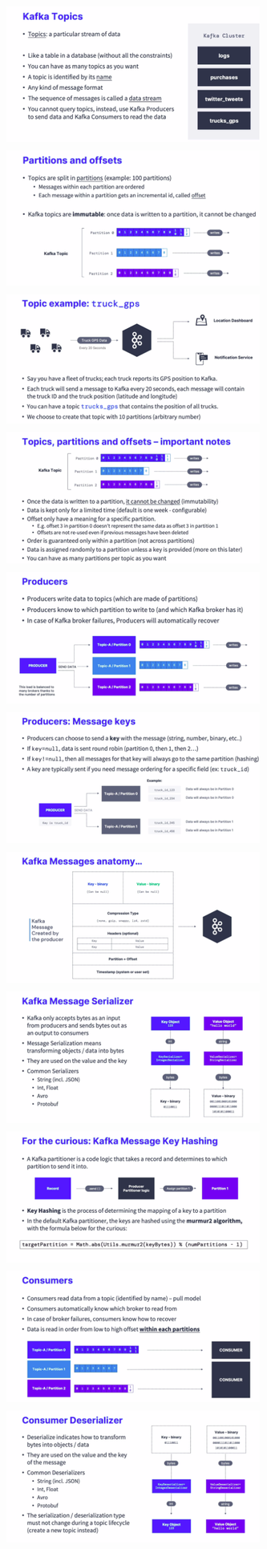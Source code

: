 ![](./screenshots/02_kafka_theory/2022-07-02-11-26-17.png)

![](./screenshots/02_kafka_theory/2022-07-02-19-01-20.png)

![](./screenshots/02_kafka_theory/2022-07-02-19-04-01.png)

![](./screenshots/02_kafka_theory/2022-07-02-19-06-01.png)

![](./screenshots/02_kafka_theory/2022-07-02-19-20-17.png)

![](./screenshots/02_kafka_theory/2022-07-02-19-27-19.png)

![](./screenshots/02_kafka_theory/2022-07-02-19-28-48.png)

![](./screenshots/02_kafka_theory/2022-07-02-19-30-53.png)

![](./screenshots/02_kafka_theory/2022-07-02-19-31-54.png)

![](./screenshots/02_kafka_theory/2022-07-02-19-52-01.png)

![](./screenshots/02_kafka_theory/2022-07-02-19-53-32.png)